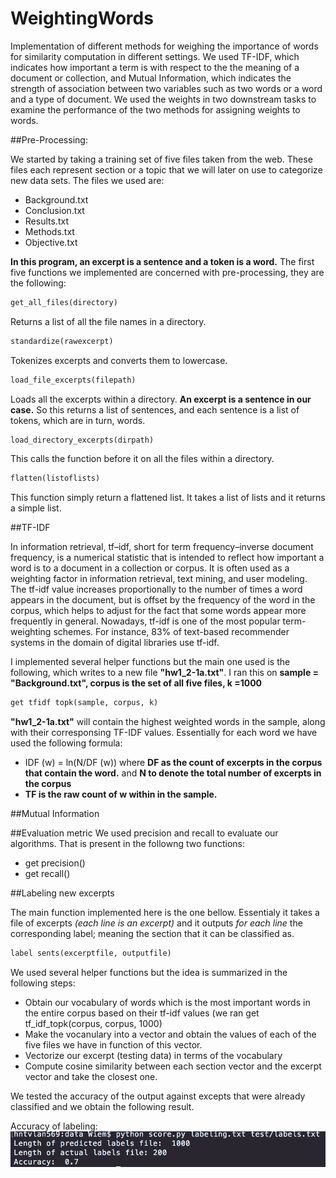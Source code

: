 # WeightingWords

Implementation of different methods for weighing the importance of words for similarity computation in different settings. We used TF-IDF, which indicates how important a term is with respect to the the meaning of a document or collection, and Mutual Information, which indicates the strength of association between two variables such as two words or a word and a type of document. We used the weights in two downstream tasks to examine the performance of the two methods for assigning weights to words.


##Pre-Processing:

We started by taking a training set of five files taken from the web. These files each represent  section or a topic that we will later on use to categorize new data sets. The files we used are:

  * Background.txt
  * Conclusion.txt
  * Results.txt
  * Methods.txt
  * Objective.txt

**In this program, an excerpt is a sentence and a token is a word.**
The first five functions we implemented are concerned with pre-processing, they are the following:

```python
get_all_files(directory)
```
Returns a list of all the file names in a directory.
```python
standardize(rawexcerpt)
```
Tokenizes excerpts and converts them to lowercase.
```python
load_file_excerpts(filepath)
```
Loads all the excerpts within a directory. **An excerpt is a sentence in our case.** So this returns a list of sentences, and each sentence is a list of tokens, which are in turn, words. 
```python
load_directory_excerpts(dirpath)
```
This calls the function before it on all the files within a directory.
```python
flatten(listoflists)
```
This function simply return a flattened list. It takes a list of lists and it returns a simple list.

##TF-IDF

In information retrieval, tf–idf, short for term frequency–inverse document frequency, is a numerical statistic that is intended to reflect how important a word is to a document in a collection or corpus. It is often used as a weighting factor in information retrieval, text mining, and user modeling. The tf-idf value increases proportionally to the number of times a word appears in the document, but is offset by the frequency of the word in the corpus, which helps to adjust for the fact that some words appear more frequently in general. Nowadays, tf-idf is one of the most popular term-weighting schemes. For instance, 83% of text-based recommender systems in the domain of digital libraries use tf-idf.

I implemented several helper functions but the main one used is the following, which writes to a new file **"hw1_2-1a.txt"**. I ran this on **sample = "Background.txt", corpus is the set of all five files, k =1000** 
```python
get tfidf topk(sample, corpus, k)
```
**"hw1_2-1a.txt"** will contain the highest weighted words in the sample, along with their corresponsing TF-IDF values. 
Essentially for each word we have used the following formula: 

* IDF (w) = ln(N/DF (w)) where **DF as the count of excerpts in the corpus that contain the word.** and **N to denote the total number of excerpts in the corpus**
* **TF is the raw count of w within in the sample.**

##Mutual Information

##Evaluation metric
We used precision and recall to evaluate our algorithms. That is present in the followng two functions: 

* get precision()
* get recall() 

##Labeling new excerpts

The main function implemented here is the one bellow. Essentialy it takes a file of excerpts *(each line is an excerpt)* and it outputs *for each line* the corresponding label; meaning the section that it can be classified as. 
```python
label sents(excerptfile, outputfile)
```
We used several helper functions but the idea is summarized in the following steps:

* Obtain our vocabulary of words which is the most important words in the entire corpus based on their tf-idf values (we ran  get tf_idf_topk(corpus, corpus, 1000)
* Make the vocanulary into a vector and obtain the values of each of the five files we have in function of this vector.
* Vectorize our excerpt (testing data) in terms of the vocabulary
* Compute cosine similarity between each section vector and the excerpt vector and take the closest one.

We tested the accuracy of the output against excepts that were already classified and we obtain the following result.

Accuracy of labeling:
![Alt text](/s1.png?raw=true "Screenshot1")
